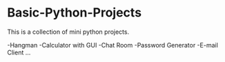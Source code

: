 # Basic-Python-Projects
This is a collection of mini python projects.

-Hangman
-Calculator with GUI
-Chat Room
-Password Generator
-E-mail Client
...
